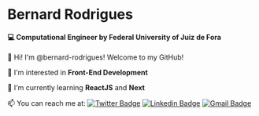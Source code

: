# Bernard Rodrigues

#### 💻  Computational Engineer by Federal University of Juiz de Fora

👋 Hi! I'm @bernard-rodrigues! Welcome to my GitHub!

👀 I'm interested in **Front-End Development**

🌱 I'm currently learning **ReactJS** and **Next**

📫 You can reach me at:
[![Twitter Badge](https://img.shields.io/badge/-@bernard_clint-003737?style=flat-square&labelColor=003737&logo=twitter&logoColor=white&link=https://twitter.com/bernard_clint)](https://twitter.com/bernard_clint) 
[![Linkedin Badge](https://img.shields.io/badge/-bernard%20rodrigues-003737?style=flat-square&logo=Linkedin&logoColor=white&link=https://www.linkedin.com/in/bernard-rodrigues/)](https://www.linkedin.com/in/bernard-rodrigues/) 
[![Gmail Badge](https://img.shields.io/badge/-bernard.rodrigues@outlook.com-003737?style=flat-square&logo=Gmail&logoColor=white&link=mailto:bernard.rodrigues@outlook.com)](mailto:bernard.rodrigues@outlook.com)
